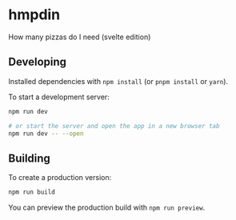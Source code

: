 # hmpdin

How many pizzas do I need (svelte edition)

## Developing

Installed dependencies with `npm install` (or `pnpm install` or `yarn`). 

To start a development server:

```bash
npm run dev

# or start the server and open the app in a new browser tab
npm run dev -- --open
```

## Building

To create a production version:

```bash
npm run build
```

You can preview the production build with `npm run preview`.